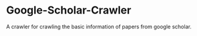 # Google-Scholar-Crawler
A crawler for crawling the basic information of papers from google scholar.
